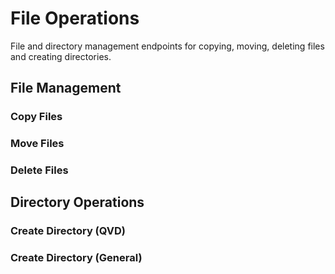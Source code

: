 # File Operations

File and directory management endpoints for copying, moving, deleting files and creating directories.

## File Management

### Copy Files

<OAOperation operation-id="put-/v4/filecopy" />

### Move Files

<OAOperation operation-id="put-/v4/filemove" />

### Delete Files

<OAOperation operation-id="delete-/v4/filedelete" />

## Directory Operations

### Create Directory (QVD)

<OAOperation operation-id="post-/v4/createdirqvd" />

### Create Directory (General)

<OAOperation operation-id="post-/v4/createdir" />
